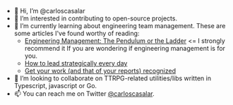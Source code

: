 - 👋 Hi, I’m @carloscasalar
- 👀 I’m interested in contributing to open-source projects.
- 🌱 I’m currently learning about engineering team management. These are some articles I've found worthy of reading:
    - [Engineering Management: The Pendulum or the Ladder](https://charity.wtf/2019/01/04/engineering-management-the-pendulum-or-the-ladder/) <= I strongly recommend it If you are wondering if engineering management is for you.
    - [How to lead strategically every day](https://www.lenareinhard.com/articles/how-to-lead-strategically-every-day)
    - [Get your work (and that of your reports) recognized](https://jvns.ca/blog/brag-documents/)
- 💞️ I’m looking to collaborate on TTRPG-related utilities/libs written in Typescript, javascript or Go.
- 📫 You can reach me on Twitter [@carloscasalar](https://twitter.com/carloscasalar).

<!---
carloscasalar/carloscasalar is a ✨ special ✨ repository because its `README.md` (this file) appears on your GitHub profile.
You can click the Preview link to take a look at your changes.
--->
